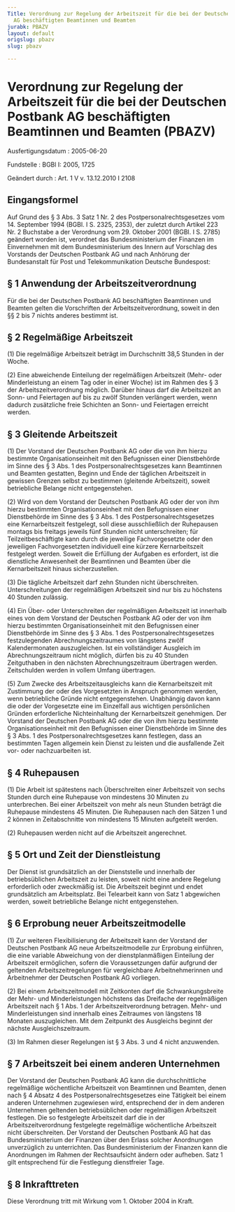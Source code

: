```yaml
---
Title: Verordnung zur Regelung der Arbeitszeit für die bei der Deutschen Postbank
  AG beschäftigten Beamtinnen und Beamten
jurabk: PBAZV
layout: default
origslug: pbazv
slug: pbazv

---
```


# Verordnung zur Regelung der Arbeitszeit für die bei der Deutschen Postbank AG beschäftigten Beamtinnen und Beamten (PBAZV)

Ausfertigungsdatum
:   2005-06-20

Fundstelle
:   BGBl I: 2005, 1725

Geändert durch
:   Art. 1 V v. 13.12.2010 I 2108

## Eingangsformel

Auf Grund des § 3 Abs. 3 Satz 1 Nr. 2 des Postpersonalrechtsgesetzes
vom 14. September 1994 (BGBl. I S. 2325, 2353), der zuletzt durch
Artikel 223 Nr. 2 Buchstabe a der Verordnung vom 29. Oktober 2001
(BGBl. I S. 2785) geändert worden ist, verordnet das Bundesministerium
der Finanzen im Einvernehmen mit dem Bundesministerium des Innern auf
Vorschlag des Vorstands der Deutschen Postbank AG und nach Anhörung
der Bundesanstalt für Post und Telekommunikation Deutsche Bundespost:

## § 1 Anwendung der Arbeitszeitverordnung

Für die bei der Deutschen Postbank AG beschäftigten Beamtinnen und
Beamten gelten die Vorschriften der Arbeitszeitverordnung, soweit in
den §§ 2 bis 7 nichts anderes bestimmt ist.

## § 2 Regelmäßige Arbeitszeit

(1) Die regelmäßige Arbeitszeit beträgt im Durchschnitt 38,5 Stunden
in der Woche.

(2) Eine abweichende Einteilung der regelmäßigen Arbeitszeit (Mehr-
oder Minderleistung an einem Tag oder in einer Woche) ist im Rahmen
des § 3 der Arbeitszeitverordnung möglich. Darüber hinaus darf die
Arbeitszeit an Sonn- und Feiertagen auf bis zu zwölf Stunden
verlängert werden, wenn dadurch zusätzliche freie Schichten an Sonn-
und Feiertagen erreicht werden.

## § 3 Gleitende Arbeitszeit

(1) Der Vorstand der Deutschen Postbank AG oder die von ihm hierzu
bestimmte Organisationseinheit mit den Befugnissen einer Dienstbehörde
im Sinne des § 3 Abs. 1 des Postpersonalrechtsgesetzes kann Beamtinnen
und Beamten gestatten, Beginn und Ende der täglichen Arbeitszeit in
gewissen Grenzen selbst zu bestimmen (gleitende Arbeitszeit), soweit
betriebliche Belange nicht entgegenstehen.

(2) Wird von dem Vorstand der Deutschen Postbank AG oder der von ihm
hierzu bestimmten Organisationseinheit mit den Befugnissen einer
Dienstbehörde im Sinne des § 3 Abs. 1 des Postpersonalrechtsgesetzes
eine Kernarbeitszeit festgelegt, soll diese ausschließlich der
Ruhepausen montags bis freitags jeweils fünf Stunden nicht
unterschreiten; für Teilzeitbeschäftigte kann durch die jeweilige
Fachvorgesetzte oder den jeweiligen Fachvorgesetzten individuell eine
kürzere Kernarbeitszeit festgelegt werden. Soweit die Erfüllung der
Aufgaben es erfordert, ist die dienstliche Anwesenheit der Beamtinnen
und Beamten über die Kernarbeitszeit hinaus sicherzustellen.

(3) Die tägliche Arbeitszeit darf zehn Stunden nicht überschreiten.
Unterschreitungen der regelmäßigen Arbeitszeit sind nur bis zu
höchstens 40 Stunden zulässig.

(4) Ein Über- oder Unterschreiten der regelmäßigen Arbeitszeit ist
innerhalb eines von dem Vorstand der Deutschen Postbank AG oder der
von ihm hierzu bestimmten Organisationseinheit mit den Befugnissen
einer Dienstbehörde im Sinne des § 3 Abs. 1 des
Postpersonalrechtsgesetzes festzulegenden Abrechnungszeitraumes von
längstens zwölf Kalendermonaten auszugleichen. Ist ein vollständiger
Ausgleich im Abrechnungszeitraum nicht möglich, dürfen bis zu 40
Stunden Zeitguthaben in den nächsten Abrechnungszeitraum übertragen
werden. Zeitschulden werden in vollem Umfang übertragen.

(5) Zum Zwecke des Arbeitszeitausgleichs kann die Kernarbeitszeit mit
Zustimmung der oder des Vorgesetzten in Anspruch genommen werden, wenn
betriebliche Gründe nicht entgegenstehen. Unabhängig davon kann die
oder der Vorgesetzte eine im Einzelfall aus wichtigen persönlichen
Gründen erforderliche Nichteinhaltung der Kernarbeitszeit genehmigen.
Der Vorstand der Deutschen Postbank AG oder die von ihm hierzu
bestimmte Organisationseinheit mit den Befugnissen einer Dienstbehörde
im Sinne des § 3 Abs. 1 des Postpersonalrechtsgesetzes kann festlegen,
dass an bestimmten Tagen allgemein kein Dienst zu leisten und die
ausfallende Zeit vor- oder nachzuarbeiten ist.

## § 4 Ruhepausen

(1) Die Arbeit ist spätestens nach Überschreiten einer Arbeitszeit von
sechs Stunden durch eine Ruhepause von mindestens 30 Minuten zu
unterbrechen. Bei einer Arbeitszeit von mehr als neun Stunden beträgt
die Ruhepause mindestens 45 Minuten. Die Ruhepausen nach den Sätzen 1
und 2 können in Zeitabschnitte von mindestens 15 Minuten aufgeteilt
werden.

(2) Ruhepausen werden nicht auf die Arbeitszeit angerechnet.

## § 5 Ort und Zeit der Dienstleistung

Der Dienst ist grundsätzlich an der Dienststelle und innerhalb der
betriebsüblichen Arbeitszeit zu leisten, soweit nicht eine andere
Regelung erforderlich oder zweckmäßig ist. Die Arbeitszeit beginnt und
endet grundsätzlich am Arbeitsplatz. Bei Telearbeit kann von Satz 1
abgewichen werden, soweit betriebliche Belange nicht entgegenstehen.

## § 6 Erprobung neuer Arbeitszeitmodelle

(1) Zur weiteren Flexibilisierung der Arbeitszeit kann der Vorstand
der Deutschen Postbank AG neue Arbeitszeitmodelle zur Erprobung
einführen, die eine variable Abweichung von der dienstplanmäßigen
Einteilung der Arbeitszeit ermöglichen, sofern die Voraussetzungen
dafür aufgrund der geltenden Arbeitszeitregelungen für vergleichbare
Arbeitnehmerinnen und Arbeitnehmer der Deutschen Postbank AG
vorliegen.

(2) Bei einem Arbeitszeitmodell mit Zeitkonten darf die
Schwankungsbreite der Mehr- und Minderleistungen höchstens das
Dreifache der regelmäßigen Arbeitszeit nach § 1 Abs. 1 der
Arbeitszeitverordnung betragen. Mehr- und Minderleistungen sind
innerhalb eines Zeitraumes von längstens 18 Monaten auszugleichen. Mit
dem Zeitpunkt des Ausgleichs beginnt der nächste Ausgleichszeitraum.

(3) Im Rahmen dieser Regelungen ist § 3 Abs. 3 und 4 nicht anzuwenden.

## § 7 Arbeitszeit bei einem anderen Unternehmen

Der Vorstand der Deutschen Postbank AG kann die durchschnittliche
regelmäßige wöchentliche Arbeitszeit von Beamtinnen und Beamten, denen
nach § 4 Absatz 4 des Postpersonalrechtsgesetzes eine Tätigkeit bei
einem anderen Unternehmen zugewiesen wird, entsprechend der in dem
anderen Unternehmen geltenden betriebsüblichen oder regelmäßigen
Arbeitszeit festlegen. Die so festgelegte Arbeitszeit darf die in der
Arbeitszeitverordnung festgelegte regelmäßige wöchentliche Arbeitszeit
nicht überschreiten. Der Vorstand der Deutschen Postbank AG hat das
Bundesministerium der Finanzen über den Erlass solcher Anordnungen
unverzüglich zu unterrichten. Das Bundesministerium der Finanzen kann
die Anordnungen im Rahmen der Rechtsaufsicht ändern oder aufheben.
Satz 1 gilt entsprechend für die Festlegung dienstfreier Tage.

## § 8 Inkrafttreten

Diese Verordnung tritt mit Wirkung vom 1. Oktober 2004 in Kraft.


